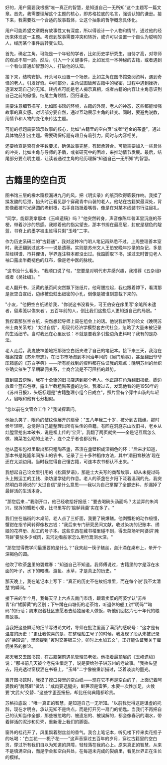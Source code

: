 <ReasoningChainRenderer>
好的，用户需要我根据“唯一真正的智慧，是知道自己一无所知”这个主题写一篇文章。首先，我需要理解这个主题的核心，即苏格拉底的名言，强调认知的谦逊。接下来，我需要找一个合适的故事载体，让这个抽象的哲学概念具体化。

用户可能希望文章既有故事性又有深度，所以得设计一个人物和情节，通过他的经历来体现这一主题。考虑到故事需要冲突和转折，或许可以设置一个自认为聪明的人，经历某个事件后转变认知。

首先，确定主角。可能是一个年轻的学者，比如历史学研究生，自恃才高，对导师的观点不屑一顾。然后，引入一个关键事件，比如发现一本神秘的古籍，或者遇到一个看似普通却智慧的人，打破他的认知。

接下来，结构安排。开头可以设置一个场景，比如主角在图书馆查阅资料，遇到奇怪的老人，引发好奇。中间部分，主角试图破解古籍中的秘密，过程中遇到挫折，逐渐发现自己的无知。转折点可能是老人揭示真相，或者古籍的内容让主角意识到自己之前的傲慢。结尾主角领悟，回归谦逊。

需要注意细节描写，比如图书馆的环境，古籍的外观，老人的神态，这些都能增强故事的真实感。对话部分要自然，通过互动展示主角的转变。同时，要避免说教，用情节和人物的变化来传达主题。

可能的标题需要暗示故事的核心，比如“古籍里的空白页”或者“老金的茶盏”，通过具体物品引出主题。需要确保标题有趣且有吸引力，同时与内容相关。

还要检查是否符合字数要求，确保故事完整，有起承转合。可能需要加入一些具体的冲突，比如主角与导师的矛盾，或者研究中的困难，来推动情节发展。最后，结尾部分要点明主题，让读者通过主角的经历理解“知道自己一无所知”的智慧。

</ReasoningChainRenderer>



# 古籍里的空白页

图书馆三层的橡木窗棂漏进九月的风，把《明实录》的纸页吹得簌簌作响。我揉了揉发酸的后颈，抬头时正看见那个穿藏青中山装的老人。他站在古籍架最深处，背影像截被时光磨圆的老树根，右手食指抵着嘴唇，像是在对某本线装书行注目礼。

"同学，能帮我拿那本《玉峰遗稿》吗？"他突然转身，声音像陈年普洱里沉底的茶梗，带着沙沙的质感。我顺着他的指尖望去，那本书搁在最高层，封皮是褪色的靛蓝，书脊上的墨字被虫蛀得只剩"玉峰"二字。

作为历史系研二的"古籍通"，我对这种冷门明人笔记再熟悉不过。上周整理善本室时，我还翻到过这本——说是遗稿，实则是苏州文人王伯安晚年抄录的杂记，多是茶经棋谱、市井俚语，学界连注释本都没出过。我踮脚取下书，递过去时瞥见老人袖口露出半截褪色的红布，像是老中医的脉枕。

"这书没什么看头。"我顺口说了句，"您要是对明代市井感兴趣，我推荐《五杂俎》或者《吴社编》。"

老人翻开书，泛黄的纸页间突然飘下张纸片。他弯腰捡起，我也跟着蹲下，看清那是张空白宣纸，边缘被虫蛀出细密的小孔，倒像是被谁刻意裁下来的。

"小友，"他把空白纸递给我，"你说这书没看头，可王伯安在序里写'余笔所未逮者，留素笺以俟来者'。五百年前的人，倒比我们这些后人更知道自己的局限。"

我捏着那张空白纸，突然想起导师上周在组会上的话。他说我新写的论文《晚明苏州士商关系考》"太过自信"，用现代经济学模型套古代社会，忽略了大量未被记录的生活细节。当时我还在心里反驳：不就是要我多引些边角史料吗？我有的是办法。

老人走后，我鬼使神差地把那张空白纸夹进了自己的笔记本。接下来三天，我泡在档案馆查《苏州府志》，在旧书市场淘到本同治年间的《吴门琐事》，甚至翻出爷爷压箱底的《苏白字典》——所有能找到的资料都在佐证我的观点：晚明苏州的丝织业确实催生了早期雇佣关系，士商合流是不可阻挡的趋势。

直到周五傍晚，我在十全街的旧书店遇到那个老人。他正蹲在角落翻旧报纸，脚边放着个蓝布包袱，露出半截粗陶茶盏的边沿。我凑过去，发现他看的是1958年的《苏州日报》，头版标题是"古籍整理小组今日成立"，照片里有个穿中山装的年轻人，眉眼和他有七分相似。

"您以前在文管会工作？"我试探着问。

他抬头笑了，眼角的皱纹像展开的扇骨："五八年我二十岁，被分到古籍组。那时候年轻啊，总觉得自己能整理出所有失传的典籍。有回在洞庭东山收旧书，老乡从灶膛里抢出本破书，说是祖上传的'宝贝'。我翻了两页就笑——全是记豆腐怎么做、腌菜怎么晒的土法子，连个之乎者也都没有。"

他从蓝布包袱里取出那只粗陶茶盏，茶渍在盏壁积成深褐色的环："后来才知道，那本书是乾隆年间东山的农书，记录了三十多种稻作方法，其中'潮田育秧法'现在还在太湖边用。当时我觉得自己懂古籍，可连本农书都认不出来。"

我想起自己论文里引用的《松窗梦语》，那是士大夫写的商帮故事，却从未提过码头上搬运工的工钱、染坊里学徒的作息。老人的茶盏在夕阳下泛着温润的光，我突然明白导师说的"太过自信"是什么意思——我以为自己掌握了全部史料，却漏掉了最鲜活的生活本身。

"那您后来..."我刚开口，他已经收拾好报纸："要去喝碗头汤面吗？太监弄的朱鸿兴，现拆的蟹粉小笼，比书里写的'脍鲈莼羹'实在多了。"

我们坐在临街的木桌前，老人点了三虾面，我要了碗爆鳝。他剥蟹粉的动作极慢，蟹钳在指节间转得像枚古钱："我后来专门研究民间文献，收过染坊的记账本、绣娘的花样册、船工的号子本。这些东西在藏书楼里碰不到，得去菜场听阿婆讲'腌笃鲜'要放多少咸肉，去河边看船家怎么用竹篙测水深。"

"那您觉得做学问最重要的是什么？"我夹起一筷子鳝丝，卤汁滴在桌布上，晕开个深褐色的圆。

他吹了吹茶盏里的碧螺春："知道自己不知道。我师傅说过，古籍里的字是浮在水面的叶子，水下的暗礁、游鱼、水草，才是真正的历史。"

那天晚上，我在笔记本上写下："真正的历史不在故纸堆里，而在每个说'我不太清楚'的瞬间。"

接下来的半个月，我每天早上六点去南门市场，跟着卖菜的阿婆学认"苏州青"和"矮脚黄"的区别；下午蹲在山塘街的老茶馆，听退休的船工讲"明码""暗码"的行话；周末跟着社区志愿者去给独居老人做饭，听他们回忆六七十年代的粮票故事。

当我把这些鲜活的细节写进论文时，导师在批注里画了满页的感叹号："这才是有温度的历史！"更让我惊喜的是，在整理船工号子的时候，我发现了段从未被记录的"换班调"，里面提到"寅时交筹银三分，卯时上水加五文"，正好能佐证我关于雇佣关系的推论。

那天我又去图书馆，在古籍架前遇见管理员老张。他指着最顶层的《玉峰遗稿》说："那书前几天被个老先生借走了，说是要给孙子讲苏州的老故事。"我抬头望去，阳光透过窗棂洒在书脊上，"玉峰"二字像被重新描过，泛着淡淡的墨光。

离开图书馆时，我摸了摸口袋里的空白纸——现在它不再是空白的了，上面记着阿婆教的"腌笃鲜"做法："咸肉要选腿尖，鲜笋须是雷笋，水要一次性加足，火候要'文武火'交替..."这些字歪歪扭扭，却比任何典籍都珍贵。

苏格拉底说："唯一真正的智慧，是知道自己一无所知。"以前我觉得这是谦虚的托辞，现在才明白，承认无知不是终点，而是打开另一扇门的钥匙。当我们不再把自己的认知当作全部，那些被忽略的、被遗忘的、被误解的，都会像春汛的潮水，带着鲜活的泥沙和贝壳，重新漫上我们的脚面。

窗外的桂花开了，风里飘着甜丝丝的香气。我合上笔记本，听见楼下传来卖花担子的吆喝："白兰花——栀子花——"这声音穿过五百年的岁月，穿过古籍里的空白页，穿过所有我们自以为知道的屏障，轻轻落在我的心上。原来真正的智慧，从来不是填满空白，而是学会和空白共处，在每道未完成的裂痕里，看见世界正在生长的模样。
